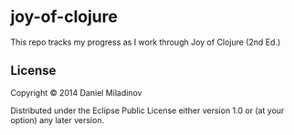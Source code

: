 # joy-of-clojure

This repo tracks my progress as I work through Joy of Clojure (2nd Ed.)

## License

Copyright © 2014 Daniel Miladinov

Distributed under the Eclipse Public License either version 1.0 or (at
your option) any later version.
